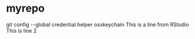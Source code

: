 # myrepo
git config --global credential.helper osxkeychain
This is a line from RStudio
This is line 2